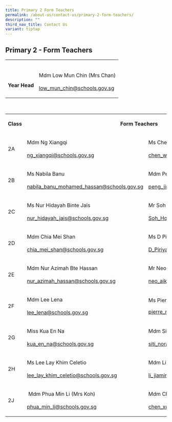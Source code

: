 ```yaml
---
title: Primary 2 Form Teachers
permalink: /about-us/contact-us/primary-2-form-teachers/
description: ""
third_nav_title: Contact Us
variant: tiptap
---
```

<h2><strong>Primary 2 - Form Teachers</strong></h2><table><tbody><tr><th rowspan="1" colspan="1"><p><br><br>Year Head</p></th><td rowspan="1" colspan="1"><p><br>Mdm Low Mun Chin (Mrs Chan)<br><br><a href="mailto:low_mun_chin@schools.gov.sg" rel="noopener noreferrer nofollow" target="_blank">low_mun_chin@schools.gov.sg</a></p></td></tr></tbody></table><p><br></p><table><tbody><tr><th rowspan="1" colspan="1"><p>Class</p></th><th rowspan="1" colspan="2"><p>Form Teachers</p></th></tr><tr><td rowspan="1" colspan="1"><p>2A</p></td><td rowspan="1" colspan="1"><p>Mdm Ng Xiangqi<br><br><a href="mailto:ng_xiangqi@schools.gov.sg" rel="noopener noreferrer nofollow" target="_blank">ng_xiangqi@schools.gov.sg</a></p></td><td rowspan="1" colspan="1"><p>Ms Chen Wanxing (Ms Jaclyn)<br><br><a href="mailto:chen_wanxing_jaclyn@schools.gov.sg" rel="noopener noreferrer nofollow" target="_blank">chen_wanxing_jaclyn@schools.gov.sg</a><br></p></td></tr><tr><td rowspan="1" colspan="1"><p>2B</p></td><td rowspan="1" colspan="1"><p>Ms Nabila Banu<br><br><a href="mailto:nabila_banu_mohamed_hassan@schools.gov.sg" rel="noopener noreferrer nofollow" target="_blank">nabila_banu_mohamed_hassan@schools.gov.sg</a></p></td><td rowspan="1" colspan="1"><p>Mdm Peng Jing Jing<br><br><a href="mailto:peng_jingjing@schools.gov.sg" rel="noopener noreferrer nofollow" target="_blank">peng_jingjing@schools.gov.sg</a><br></p></td></tr><tr><td rowspan="1" colspan="1"><p>2C</p></td><td rowspan="1" colspan="1"><p>Ms Nur Hidayah Binte Jais<br><br><a href="mailto:nur_hidayah_jais@schools.gov.sg" rel="noopener noreferrer nofollow" target="_blank">nur_hidayah_jais@schools.gov.sg</a></p></td><td rowspan="1" colspan="1"><p>Mr Soh Hong Hwee Stanley<br><br><a href="mailto:Soh_Hong_Hwee_Stanley@schools.gov.sg" rel="noopener noreferrer nofollow" target="_blank">Soh_Hong_Hwee_Stanley@schools.gov.sg</a></p></td></tr><tr><td rowspan="1" colspan="1"><p>2D</p></td><td rowspan="1" colspan="1"><p>Mdm Chia Mei Shan<br><br><a href="mailto:chia_mei_shan@schools.gov.sg" rel="noopener noreferrer nofollow" target="_blank">chia_mei_shan@schools.gov.sg</a></p></td><td rowspan="1" colspan="1"><p>Ms D Piriyadarisini<br><br><a href="mailto:D_Piriyadarisini@schools.gov.sg" rel="noopener noreferrer nofollow" target="_blank">D_Piriyadarisini@schools.gov.sg</a></p></td></tr><tr><td rowspan="1" colspan="1"><p>2E</p></td><td rowspan="1" colspan="1"><p>Mdm Nur Azimah Bte Hassan<br><br><a href="mailto:nur_azimah_hassan@schools.gov.sg" rel="noopener noreferrer nofollow" target="_blank">nur_azimah_hassan@schools.gov.sg</a></p></td><td rowspan="1" colspan="1"><p>Mr Neo Aik Ghee<br><br><a href="mailto:neo_aik_ghee@schools.gov.sg" rel="noopener noreferrer nofollow" target="_blank">neo_aik_ghee@schools.gov.sg</a></p></td></tr><tr><td rowspan="1" colspan="1"><p>2F</p></td><td rowspan="1" colspan="1"><p>Mdm Lee Lena<br><br><a href="mailto:lee_lena@schools.gov.sg" rel="noopener noreferrer nofollow" target="_blank">lee_lena@schools.gov.sg</a></p></td><td rowspan="1" colspan="1"><p>Ms Pierre Rachel Edmond</p><p></p><p><a href="mailto:pierre_rachel_edmond@schools.gov.sg" rel="noopener noreferrer nofollow" target="_blank">pierre_rachel_edmond@schools.gov.sg</a></p></td></tr><tr><td rowspan="1" colspan="1"><p>2G</p></td><td rowspan="1" colspan="1"><p>Miss Kua En Na<br><br><a href="mailto:kua_en_na@schools.gov.sg" rel="noopener noreferrer nofollow" target="_blank">kua_en_na@schools.gov.sg</a></p></td><td rowspan="1" colspan="1"><p>Mdm Siti Norazirah Binti Ma'arof<br><br><a href="mailto:siti_norazirah_maarof@schools.gov.sg" rel="noopener noreferrer nofollow" target="_blank">siti_norazirah_maarof@schools.gov.sg</a></p></td></tr><tr><td rowspan="1" colspan="1"><p>2H</p></td><td rowspan="1" colspan="1"><p>Ms Lee Lay Khim Celetio<br><br><a href="mailto:lee_lay_khim_celetio@schools.gov.sg" rel="noopener noreferrer nofollow" target="_blank">lee_lay_khim_celetio@schools.gov.sg</a></p></td><td rowspan="1" colspan="1"><p>Mdm Li Jia Min<br><br><a href="mailto:li_jiamin_a@schools.gov.sg" rel="noopener noreferrer nofollow" target="_blank">li_jiamin_a@schools.gov.sg</a></p></td></tr><tr><td rowspan="1" colspan="1"><p>2J</p></td><td rowspan="1" colspan="1"><p>&nbsp;Mdm Phua Min Li (Mrs Koh)<br><br><a href="mailto:phua_min_li@schools.gov.sg" rel="noopener noreferrer nofollow" target="_blank">phua_min_li@schools.gov.sg</a></p></td><td rowspan="1" colspan="1"><p>Mdm Chen Xujin<br><br><a href="mailto:chen_xujin@schools.gov.sg" rel="noopener noreferrer nofollow" target="_blank">chen_xujin@schools.gov.sg</a></p></td></tr></tbody></table><p></p>